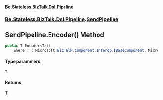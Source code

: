 #### [Be.Stateless.BizTalk.Dsl.Pipeline](README.md 'README')
### [Be.Stateless.BizTalk.Dsl.Pipeline](Be.Stateless.BizTalk.Dsl.Pipeline.md 'Be.Stateless.BizTalk.Dsl.Pipeline').[SendPipeline](SendPipeline.md 'Be.Stateless.BizTalk.Dsl.Pipeline.SendPipeline')

## SendPipeline.Encoder<T>() Method

```csharp
public T Encoder<T>()
    where T : Microsoft.BizTalk.Component.Interop.IBaseComponent, Microsoft.BizTalk.Component.Interop.IPersistPropertyBag;
```
#### Type parameters

<a name='Be.Stateless.BizTalk.Dsl.Pipeline.SendPipeline.Encoder_T_().T'></a>

`T`

#### Returns
[T](SendPipeline.Encoder_T_().md#Be.Stateless.BizTalk.Dsl.Pipeline.SendPipeline.Encoder_T_().T 'Be.Stateless.BizTalk.Dsl.Pipeline.SendPipeline.Encoder<T>().T')